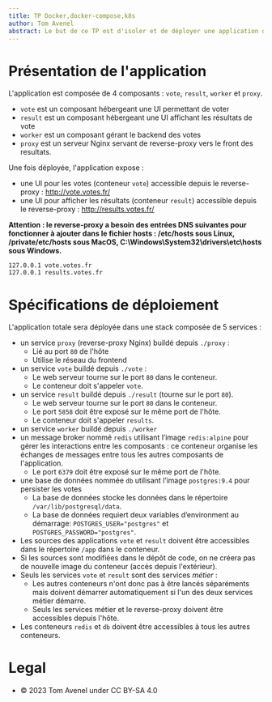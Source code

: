 ```yaml
---
title: TP Docker,docker-compose,k8s
author: Tom Avenel
abstract: Le but de ce TP est d'isoler et de déployer une application dans une stack de conteneurs Docker.
---
```


# Présentation de l'application

L'application est composée de 4 composants : `vote`, `result`, `worker` et `proxy`.

- `vote` est un composant hébergeant une UI permettant de voter
- `result` est un composant hébergeant une UI affichant les résultats de vote
- `worker` est un composant gérant le backend des votes
- `proxy` est un serveur Nginx servant de reverse-proxy vers le front des resultats.

Une fois déployée, l'application expose :

- une UI pour les votes (conteneur `vote`) accessible depuis le reverse-proxy : <http://vote.votes.fr/>
- une UI pour afficher les résultats (conteneur `result`) accessible depuis le reverse-proxy : <http://results.votes.fr/>


**Attention : le reverse-proxy a besoin des entrées DNS suivantes pour fonctionner à ajouter dans le fichier hosts : /etc/hosts sous Linux, /private/etc/hosts sous MacOS, C:\Windows\System32\drivers\etc\hosts sous Windows.**

```
127.0.0.1 vote.votes.fr
127.0.0.1 results.votes.fr
```

# Spécifications de déploiement

L'application totale sera déployée dans une stack composée de 5 services :

- un service `proxy` (reverse-proxy Nginx) buildé depuis `./proxy` :
  + Lié au port `80` de l'hôte
  + Utilise le réseau du frontend
- un service `vote` buildé depuis `./vote` :
  + Le web serveur tourne sur le port `80` dans le conteneur.
  + Le conteneur doit s'appeler `vote`.
- un service `result` buildé depuis `./result` (tourne sur le port `80`).
  + Le web serveur tourne sur le port `80` dans le conteneur.
  + Le port `5858` doit être exposé sur le même port de l'hôte.
  + Le conteneur doit s'appeler `results`.
- un service `worker` buildé depuis `./worker`
- un message broker nommé `redis` utilisant l’image `redis:alpine` pour gérer les interactions entre les composants : ce conteneur organise les échanges de messages entre tous les autres composants de l'application.
  + Le port `6379` doit être exposé sur le même port de l'hôte.
- une base de données nommée `db` utilisant l’image `postgres:9.4` pour persister les votes
  + La base de données stocke les données dans le répertoire `/var/lib/postgresql/data`.
  + La base de données requiert deux variables d’environment au démarrage: `POSTGRES_USER="postgres"` et `POSTGRES_PASSWORD="postgres"`.
- Les sources des applications `vote` et `result` doivent être accessibles dans le répertoire `/app` dans le conteneur.
- Si les sources sont modifiées dans le dépôt de code, on ne créera pas de nouvelle image du conteneur (accès depuis l'extérieur).
- Seuls les services `vote` et `result` sont des services _métier_ :
  + Les autres conteneurs n'ont donc pas à être lancés séparéments mais doivent démarrer automatiquement si l'un des deux services métier démarre.
  + Seuls les services métier et le reverse-proxy doivent être accessibles depuis l'hôte.
- Les conteneurs `redis` et `db` doivent être accessibles à tous les autres conteneurs.

# Legal

- © 2023 Tom Avenel under CC BY-SA 4.0
